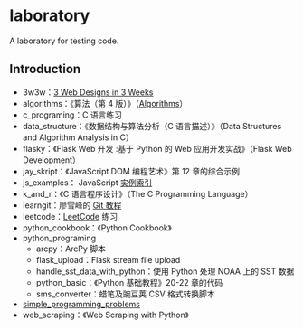 # laboratory

A laboratory for testing code.

## Introduction

* 3w3w：[3 Web Designs in 3 Weeks](https://www.gitbook.com/book/juntao/3-web-designs-in-3-weeks/details)
* algorithms：《算法（第 4 版）》（[Algorithms](http://algs4.cs.princeton.edu/code/)）
* c_programing：C 语言练习
* data_structure：《数据结构与算法分析（C 语言描述）》（Data Structures and Algorithm Analysis in C）
* flasky：《Flask Web 开发 :基于 Python 的 Web 应用开发实战》（Flask Web Development）
* jay_skript：《JavaScript DOM 编程艺术》第 12 章的综合示例
* js_examples： JavaScript [实例索引](http://fgm.cc/learn/)
* k\_and\_r：《C 语言程序设计》（The C Programming Language）
* learngit：廖雪峰的 [Git 教程](http://www.liaoxuefeng.com/wiki/0013739516305929606dd18361248578c67b8067c8c017b000)
* leetcode：[LeetCode](https://leetcode.com/) 练习
* python_cookbook：《Python Cookbook》
* python_programing
	* arcpy：ArcPy 脚本
	* flask_upload：Flask stream file upload
	* handle\_sst\_data\_with\_python：使用 Python 处理 NOAA 上的 SST 数据
	* python_basic：《Python 基础教程》20-22 章的代码
	* sms_converter：蜡笔及豌豆荚 CSV 格式转换脚本
* [simple\_programming\_problems](http://adriann.github.io/programming_problems.html)
* web_scraping：《Web Scraping with Python》
